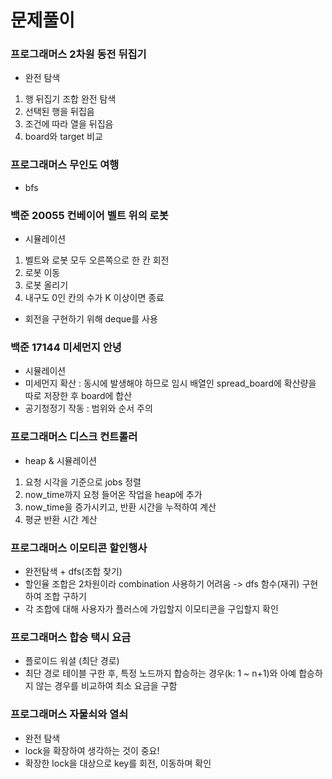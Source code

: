 # 문제풀이

### 프로그래머스 2차원 동전 뒤집기

- 완전 탐색
1. 행 뒤집기 조합 완전 탐색
2. 선택된 행을 뒤집음
3. 조건에 따라 열을 뒤집음
4. board와 target 비교

### 프로그래머스 무인도 여행

- bfs

### 백준 20055 컨베이어 벨트 위의 로봇

- 시뮬레이션
1. 벨트와 로봇 모두 오른쪽으로 한 칸 회전
2. 로봇 이동
3. 로봇 올리기
4. 내구도 0인 칸의 수가 K 이상이면 종료
- 회전을 구현하기 위해 deque를 사용

### 백준 17144 미세먼지 안녕

- 시뮬레이션
- 미세먼지 확산 : 동시에 발생해야 하므로 임시 배열인 spread_board에 확산량을 따로 저장한 후 board에 합산
- 공기청정기 작동 : 범위와 순서 주의

### 프로그래머스 디스크 컨트롤러

- heap & 시뮬레이션
1. 요청 시각을 기준으로 jobs 정렬
2. now_time까지 요청 들어온 작업을 heap에 추가
3. now_time을 증가시키고, 반환 시간을 누적하여 계산
4. 평균 반환 시간 계산

### 프로그래머스 이모티콘 할인행사

- 완전탐색 + dfs(조합 찾기)
- 할인율 조합은 2차원이라 combination 사용하기 어려움 -> dfs 함수(재귀) 구현하여 조합 구하기
- 각 조합에 대해 사용자가 플러스에 가입할지 이모티콘을 구입할지 확인

### 프로그래머스 합승 택시 요금

- 플로이드 워셜 (최단 경로)
- 최단 경로 테이블 구한 후, 특정 노드까지 합승하는 경우(k: 1 ~ n+1)와 아예 합승하지 않는 경우를 비교하여 최소 요금을 구함

### 프로그래머스 자물쇠와 열쇠

- 완전 탐색
- lock을 확장하여 생각하는 것이 중요!
- 확장한 lock을 대상으로 key를 회전, 이동하며 확인
